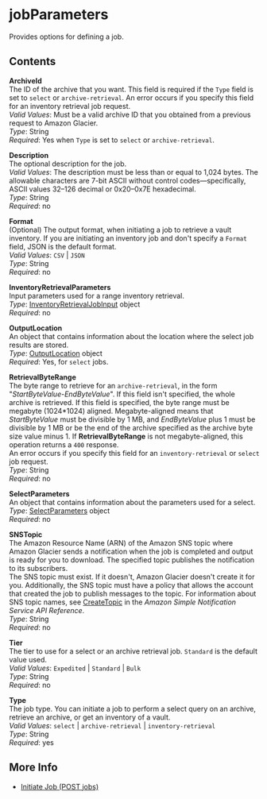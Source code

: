 # jobParameters<a name="api-jobParameters"></a>

Provides options for defining a job\.

## Contents<a name="api-jobParameters-contents"></a>

**ArchiveId**  
The ID of the archive that you want\. This field is required if the `Type` field is set to `select` or `archive-retrieval`\. An error occurs if you specify this field for an inventory retrieval job request\.   
*Valid Values*: Must be a valid archive ID that you obtained from a previous request to Amazon Glacier\.  
*Type*: String  
*Required*: Yes when `Type` is set to `select` or `archive-retrieval`\.

**Description**  
The optional description for the job\.   
*Valid Values*: The description must be less than or equal to 1,024 bytes\. The allowable characters are 7\-bit ASCII without control codes—specifically, ASCII values 32–126 decimal or 0x20–0x7E hexadecimal\.  
*Type*: String  
*Required*: no

**Format**  
\(Optional\) The output format, when initiating a job to retrieve a vault inventory\. If you are initiating an inventory job and don't specify a `Format` field, JSON is the default format\.  
*Valid Values*: `CSV` \| `JSON`   
*Type*: String  
*Required*: no

**InventoryRetrievalParameters**  
Input parameters used for a range inventory retrieval\.  
*Type*: [InventoryRetrievalJobInput](api-InventoryRetrievalJobInput.md) object  
*Required*: no

**OutputLocation**  
 An object that contains information about the location where the select job results are stored\.   
*Type*: [OutputLocation](api-OutputLocation.md) object  
*Required*: Yes, for `select` jobs\.

**RetrievalByteRange**  
The byte range to retrieve for an `archive-retrieval`, in the form "*StartByteValue*\-*EndByteValue*"\. If this field isn't specified, the whole archive is retrieved\. If this field is specified, the byte range must be megabyte \(1024\*1024\) aligned\. Megabyte\-aligned means that *StartByteValue* must be divisible by 1 MB, and *EndByteValue* plus 1 must be divisible by 1 MB or be the end of the archive specified as the archive byte size value minus 1\. If **RetrievalByteRange** is not megabyte\-aligned, this operation returns a `400` response\.   
An error occurs if you specify this field for an `inventory-retrieval` or `select` job request\.   
*Type*: String  
*Required*: no

**SelectParameters**  
An object that contains information about the parameters used for a select\.  
*Type*: [SelectParameters](api-SelectParameters.md) object  
*Required*: no

**SNSTopic**  
The Amazon Resource Name \(ARN\) of the Amazon SNS topic where Amazon Glacier sends a notification when the job is completed and output is ready for you to download\. The specified topic publishes the notification to its subscribers\.   
The SNS topic must exist\. If it doesn't, Amazon Glacier doesn't create it for you\. Additionally, the SNS topic must have a policy that allows the account that created the job to publish messages to the topic\. For information about SNS topic names, see [CreateTopic](http://docs.aws.amazon.com/sns/latest/api/API_CreateTopic.html) in the *Amazon Simple Notification Service* *API Reference*\.  
*Type*: String  
*Required*: no

**Tier**  
The tier to use for a select or an archive retrieval job\. `Standard` is the default value used\.  
*Valid Values*: `Expedited` \| `Standard` \| `Bulk`  
*Type*: String  
*Required*: no 

**Type**  
The job type\. You can initiate a job to perform a select query on an archive, retrieve an archive, or get an inventory of a vault\.  
*Valid Values*: `select` \| `archive-retrieval` \| `inventory-retrieval`   
*Type*: String  
*Required*: yes

## More Info<a name="more-info-api-jobParameters"></a>
+ [Initiate Job \(POST jobs\)](api-initiate-job-post.md)